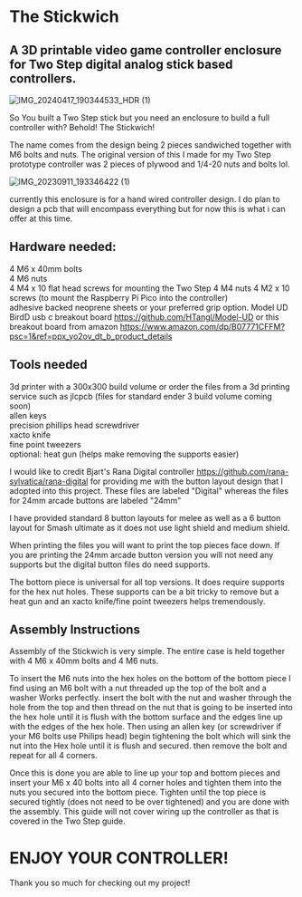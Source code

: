 # The Stickwich
## A 3D printable video game controller enclosure for Two Step digital analog stick based controllers.

![IMG_20240417_190344533_HDR (1)](https://github.com/heyitsryan/The-Stickwich/assets/2439341/94f7bcaa-280a-40d9-ad7d-518c3af8e9ae)

So You built a Two Step stick but you need an enclosure to build a full controller with? Behold! The Stickwich!

The name comes from the design being 2 pieces sandwiched together with M6 bolts and nuts. The original version of this I made for my Two Step prototype controller was 2 pieces of plywood and 1/4-20 nuts and bolts lol.

![IMG_20230911_193346422 (1)](https://github.com/heyitsryan/The-Stickwich/assets/2439341/2b47101e-0137-4ef7-9e5d-0480ddda3d59)

currently this enclosure is for a hand wired controller design. I do plan to design a pcb that will encompass everything but for now this is what i can offer at this time. 

## Hardware needed: 
4 M6 x 40mm bolts  
4 M6 nuts  
4 M4 x 10 flat head screws for mounting the Two Step
4 M4 nuts
4 M2 x 10 screws (to mount the Raspberry Pi Pico into the controller)  
adhesive backed neoprene sheets or your preferred grip option. 
Model UD BirdD usb c breakout board https://github.com/HTangl/Model-UD or this breakout board from amazon https://www.amazon.com/dp/B07771CFFM?psc=1&ref=ppx_yo2ov_dt_b_product_details

## Tools needed
3d printer with a 300x300 build volume or order the files from a 3d printing service such as jlcpcb (files for standard ender 3 build volume coming soon)  
allen keys  
precision phillips head screwdriver  
xacto knife  
fine point tweezers  
optional: heat gun (helps make removing the supports easier)  

I would like to credit Bjart's Rana Digital controller https://github.com/rana-sylvatica/rana-digital for providing me with the button layout design that I adopted into this project. These files are labeled "Digital" whereas the files for 24mm arcade buttons are labeled "24mm"

I have provided standard 8 button layouts for melee as well as a 6 button layout for Smash ultimate as it does not use light shield and medium shield.

When printing the files you will want to print the top pieces face down. If you are printing the 24mm arcade button version you will not need any supports but the digital button files do need supports.

The bottom piece is universal for all top versions. It does require supports for the hex nut holes. These supports can be a bit tricky to remove but a heat gun and an xacto knife/fine point tweezers helps tremendously.

## Assembly Instructions

Assembly of the Stickwich is very simple. The entire case is held together with 4 M6 x 40mm bolts and 4 M6 nuts. 

To insert the M6 nuts into the hex holes on the bottom of the bottom piece I find using an M6 bolt with a nut threaded up the top of the bolt and a washer Works perfectly. insert the bolt with the nut and washer through the hole from the top and then thread on the nut that is going to be inserted into the hex hole until it is flush with the bottom surface and the edges line up with the edges of the hex hole. Then using an allen key (or screwdriver if your M6 bolts use Philips head) begin tightening the bolt which will sink the nut into the Hex hole until it is flush and secured. then remove the bolt and repeat for all 4 corners.

Once this is done you are able to line up your top and bottom pieces and insert your M6 x 40 bolts into all 4 corner holes and tighten them into the nuts you secured into the bottom piece. Tighten until the top piece is secured tightly (does not need to be over tightened) and you are done with the assembly. This guide will not cover wiring up the controller as that is covered in the Two Step guide.

# ENJOY YOUR CONTROLLER!

Thank you so much for checking out my project!
